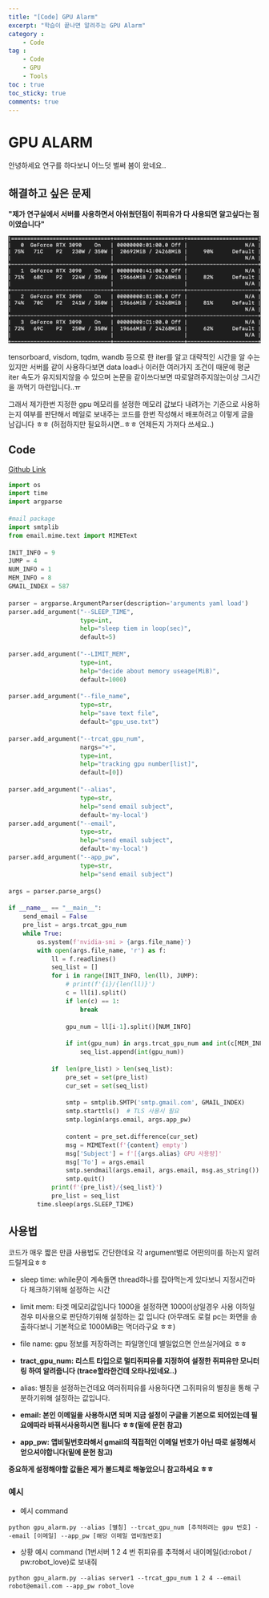 ```yaml
---
title: "[Code] GPU Alarm"
excerpt: "학습이 끝나면 알려주는 GPU Alarm"
category :
    - Code
tag :
    - Code
    - GPU
    - Tools
toc : true
toc_sticky: true
comments: true
---
```

# GPU ALARM
안녕하세요 연구를 하다보니 어느덧 벌써 봄이 왔네요.. 

## 해결하고 싶은 문제 
__"제가 연구실에서 서버를 사용하면서 아쉬웠던점이 쥐피유가 다 사용되면 알고싶다는 점 이였습니다"__

![img1](/assets/images/23_4/GPU_ALARM.png)

tensorboard, visdom, tqdm, wandb 등으로 한 iter를 알고 대략적인 시간을 알 수는 있지만 
서버를 같이 사용하다보면 data load나 이러한 여러가지 조건이 때문에 평균 iter 속도가 유지되지않을 수 있으며 
논문을 같이쓰다보면 따로알려주지않는이상 그시간을 까먹기 마련입니다..ㅠ
 
그래서 제가한번 지정한 gpu 메모리를 설정한 메모리 값보다 내려가는 기준으로 사용하는지 여부를
판단해서 메일로 보내주는 코드를 한번 작성해서 배포하려고 이렇게 글을 남깁니다 ㅎㅎ
(허접하지만 필요하시면..ㅎㅎ 언제든지 가져다 쓰세요..)

## Code
[Github Link](https://github.com/JongBeomBaek/GPU_ALARM)

```python
import os
import time
import argparse

#mail package
import smtplib
from email.mime.text import MIMEText

INIT_INFO = 9
JUMP = 4
NUM_INFO = 1
MEM_INFO = 8
GMAIL_INDEX = 587

parser = argparse.ArgumentParser(description='arguments yaml load')
parser.add_argument("--SLEEP_TIME",
                    type=int,
                    help="sleep tiem in loop(sec)",
                    default=5)

parser.add_argument("--LIMIT_MEM",
                    type=int,
                    help="decide about memory useage(MiB)",
                    default=1000)

parser.add_argument("--file_name",
                    type=str,
                    help="save text file",
                    default="gpu_use.txt")

parser.add_argument("--trcat_gpu_num",
                    nargs="+",
                    type=int,
                    help="tracking gpu number[list]",
                    default=[0])

parser.add_argument("--alias",
                    type=str,
                    help="send email subject",
                    default='my-local')     
parser.add_argument("--email",
                    type=str,
                    help="send email subject",
                    default='my-local') 
parser.add_argument("--app_pw",
                    type=str,
                    help="send email subject") 

args = parser.parse_args()

if __name__ == "__main__":
    send_email = False
    pre_list = args.trcat_gpu_num
    while True:
        os.system(f'nvidia-smi > {args.file_name}')
        with open(args.file_name, 'r') as f:
            ll = f.readlines()
            seq_list = []
            for i in range(INIT_INFO, len(ll), JUMP):
                # print(f'{i}/{len(ll)}')
                c = ll[i].split()
                if len(c) == 1:
                    break

                gpu_num = ll[i-1].split()[NUM_INFO]

                if int(gpu_num) in args.trcat_gpu_num and int(c[MEM_INFO][:-3]) > args.LIMIT_MEM:
                    seq_list.append(int(gpu_num))

            if  len(pre_list) > len(seq_list):
                pre_set = set(pre_list)
                cur_set = set(seq_list)

                smtp = smtplib.SMTP('smtp.gmail.com', GMAIL_INDEX)
                smtp.starttls()  # TLS 사용시 필요
                smtp.login(args.email, args.app_pw)
                
                content = pre_set.difference(cur_set)
                msg = MIMEText(f'{content} empty')
                msg['Subject'] = f'[{args.alias} GPU 사용량]'
                msg['To'] = args.email
                smtp.sendmail(args.email, args.email, msg.as_string())
                smtp.quit()
            print(f'{pre_list}/{seq_list}')
            pre_list = seq_list
        time.sleep(args.SLEEP_TIME)
```
## 사용법
코드가 매우 짧은 만큼 사용법도 간단한데요
각 argument별로 어떤의미를 하는지 알려드릴게요ㅎㅎ

- sleep time: while문이 계속돌면 thread하나를 잡아먹는게 있다보니 지정시간마다 체크하기위해 설정하는 시간

- limit mem: 타겟 메모리값입니다 1000을 설정하면 1000이상일경우 사용 이하일 경우 미사용으로 판단하기위해 설정하는 값 입니다 (아무래도 로컬 pc는 화면을 송출하다보니 기본적으로 1000MiB는 먹더라구요 ㅎㅎ)

- file name: gpu 정보를 저장하려는 파일명인데 별일없으면 안쓰실거에요 ㅎㅎ

- __tract_gpu_num: 리스트 타입으로 멀티쥐피유를 지정하여 설정한 쥐피유만 모니터링 하여 알려줍니다 (trace할라한건데 오타나있네요..)__

- alias: 별칭을 설정하는건데요 여러쥐피유를 사용하다면 그쥐피유의 별칭을 통해 구분하기위해 설정하는 값입니다.

- __email: 본인 이메일을 사용하시면 되며 지금 설정이 구글을 기본으로 되어있는데 필요에따라 바꿔서사용하시면 됩니다 ㅎㅎ(밑에 문헌 참고)__

- __app_pw: 앱비밀번호라해서 gmail의 직접적인 이메일 번호가 아닌 따로 설정해서 얻으셔야합니다(밑에 문헌 참고)__


__중요하게 설정해야할 값들은 제가 볼드체로 해놓았으니 참고하세요 ㅎㅎ__

### 예시

- 예시 command
```shell
python gpu_alarm.py --alias [별칭] --trcat_gpu_num [추적하려는 gpu 번호] --email [이메일] --app_pw [해당 이메일 앱비밀번호]
```


- 상황 예시 command
(1번서버 1 2 4 번 쥐피유를 추적해서 내이메일(id:robot / pw:robot_love)로 보내줘
```shell
python gpu_alarm.py --alias server1 --trcat_gpu_num 1 2 4 --email robot@email.com --app_pw robot_love

```